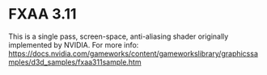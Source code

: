 # FXAA 3.11

This is a single pass, screen-space, anti-aliasing shader originally implemented by NVIDIA.
For more info: https://docs.nvidia.com/gameworks/content/gameworkslibrary/graphicssamples/d3d_samples/fxaa311sample.htm